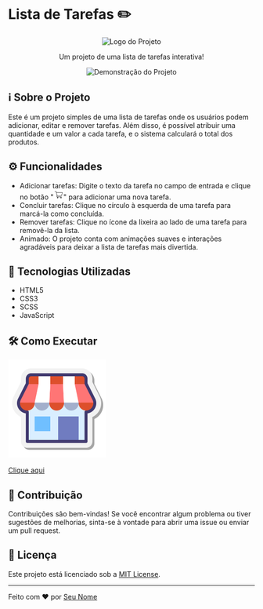 # Lista de Tarefas ✏️

<div align="center">
  <img src="https://gustavofontenele1.github.io/Crie-sua-lista-de-compras/blob/main/assets/logo.png" alt="Logo do Projeto" width="200" height="200">
</div>

<p align="center">Um projeto de uma lista de tarefas interativa!</p>

<div align="center">
  <img src="https://github.com/seu-usuario/nome-do-repositorio/blob/main/assets/demo.gif" alt="Demonstração do Projeto">
</div>

## ℹ️ Sobre o Projeto

Este é um projeto simples de uma lista de tarefas onde os usuários podem adicionar, editar e remover tarefas. Além disso, é possível atribuir uma quantidade e um valor a cada tarefa, e o sistema calculará o total dos produtos.

## ⚙️ Funcionalidades

- Adicionar tarefas: Digite o texto da tarefa no campo de entrada e clique no botão "<img src="assets/img/carrinho-de-compras2.gif" style="width:20px; height:20px;" alt="Link para o GitHub Pages" class="animated-link">" para adicionar uma nova tarefa.
- Concluir tarefas: Clique no círculo à esquerda de uma tarefa para marcá-la como concluída.
- Remover tarefas: Clique no ícone da lixeira ao lado de uma tarefa para removê-la da lista.
- Animado: O projeto conta com animações suaves e interações agradáveis para deixar a lista de tarefas mais divertida.

## 🚀 Tecnologias Utilizadas

- HTML5
- CSS3
- SCSS
- JavaScript

## 🛠️ Como Executar

<img src="assets/img/icons8-mercado.gif" alt="Link para o GitHub Pages" class="animated-link">
<a href="https://gustavofontenele1.github.io/Crie-sua-lista-de-compras/" target="_blank" rel="noopener noreferrer">
  <p>Clique aqui</p>
</a>

## 🤝 Contribuição

Contribuições são bem-vindas! Se você encontrar algum problema ou tiver sugestões de melhorias, sinta-se à vontade para abrir uma issue ou enviar um pull request.

## 📝 Licença

Este projeto está licenciado sob a [MIT License](LICENSE).

---

Feito com ❤️ por [Seu Nome](https://github.com/seu-usuario)
